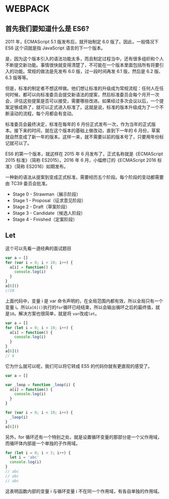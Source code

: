 # WEBPACK

## 首先我们要知道什么是 ES6?

2011 年，ECMAScript 5.1 版发布后，就开始制定 6.0 版了。因此，一般情况下 ES6 这个词就是指 JavaScript 语言的下一个版本。

是，因为这个版本引入的语法功能太多，而且制定过程当中，还有很多组织和个人不断提交新功能。事情很快就变得清楚了，不可能在一个版本里面包括所有将要引入的功能。常规的做法是先发布 6.0 版，过一段时间再发 6.1 版，然后是 6.2 版、6.3 版等等。

但是，标准的制定者不想这样做。他们想让标准的升级成为常规流程：任何人在任何时候，都可以向标准委员会提交新语法的提案，然后标准委员会每个月开一次会，评估这些提案是否可以接受，需要哪些改进。如果经过多次会议以后，一个提案足够成熟了，就可以正式进入标准了。这就是说，标准的版本升级成为了一个不断滚动的流程，每个月都会有变动。

标准委员会最终决定，标准在每年的 6 月份正式发布一次，作为当年的正式版本。接下来的时间，就在这个版本的基础上做改动，直到下一年的 6 月份，草案就自然变成了新一年的版本。这样一来，就不需要以前的版本号了，只要用年份标记就可以了。

ES6 的第一个版本，就这样在 2015 年 6 月发布了，正式名称就是《ECMAScript 2015 标准》（简称 ES2015）。2016 年 6 月，小幅修订的《ECMAScript 2016 标准》（简称 ES2016）如期发布。

一种新的语法从提案到变成正式标准，需要经历五个阶段。每个阶段的变动都需要由 TC39 委员会批准。

- Stage 0 - Strawman（展示阶段）
- Stage 1 - Proposal（征求意见阶段）
- Stage 2 - Draft（草案阶段）
- Stage 3 - Candidate（候选人阶段）
- Stage 4 - Finished（定案阶段）

## Let

这个可以先看一道经典的面试题目

```js
var a = []
for (var i = 0; i < 10; i++) {
  a[i] = function() {
    console.log(i)
  }
}
a[6]()
//10
```

上面代码中，变量 i 是 var 命令声明的，在全局范围内都有效，所以全局只有一个变量 i。所以`a[6]()`执行的`for`循环已经结束，所以会输出循环之后的最终值，就是`10`。解决方案也很简单，就是将 `var`改成`let`。

```js
var a = []
for (let i = 0; i < 10; i++) {
  a[i] = function() {
    console.log(i)
  }
}
a[6]()
// 6
```

它为什么就可以呢，我们可以将它转成 ES5 的代码你就有更直观的感受了。

```js
var a = []

var _loop = function _loop(i) {
  a[i] = function() {
    console.log(i)
  }
}

for (var i = 0; i < 10; i++) {
  _loop(i)
}
a[6]()
```

另外，for 循环还有一个特别之处，就是设置循环变量的那部分是一个父作用域，而循环体内部是一个单独的子作用域。

```js
for (let i = 0; i < 3; i++) {
  let i = 'abc'
  console.log(i)
}
// abc
// abc
// abc
```

这表明函数内部的变量 i 与循环变量 i 不在同一个作用域，有各自单独的作用域。
